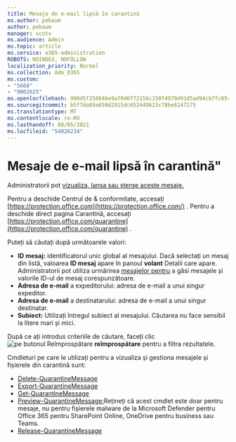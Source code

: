 ```yaml
---
title: Mesaje de e-mail lipsă în carantină
ms.author: pebaum
author: pebaum
manager: scotv
ms.audience: Admin
ms.topic: article
ms.service: o365-administration
ROBOTS: NOINDEX, NOFOLLOW
localization_priority: Normal
ms.collection: Adm_O365
ms.custom:
- "5668"
- "9002625"
ms.openlocfilehash: 900d5f250846e9a7046f72156c150f4970d91d5ad94cb7fc054952228f4bf257
ms.sourcegitcommit: b5f7da89a650d2915dc652449623c78be6247175
ms.translationtype: MT
ms.contentlocale: ro-RO
ms.lasthandoff: 08/05/2021
ms.locfileid: "54026234"
---
```

# <a name="missing-emails-in-quarantine"></a>Mesaje de e-mail lipsă în carantină"

Administratorii pot [vizualiza, lansa sau șterge aceste mesaje.](/microsoft-365/security/office-365-security/manage-quarantined-messages-and-files)

Pentru a deschide Centrul de & conformitate, accesați [https://protection.office.com](https://protection.office.com/) . Pentru a deschide direct pagina Carantină, accesați [https://protection.office.com/quarantine](https://protection.office.com/quarantine) .  

Puteți să căutați după următoarele valori:  

- **ID mesaj:** identificatorul unic global al mesajului. Dacă selectați un mesaj din listă, valoarea  **ID mesaj**  apare în panoul  **volant**  Detalii care apare. Administratorii pot utiliza urmărirea [mesajelor pentru](/microsoft-365/security/office-365-security/message-trace-scc) a găsi mesajele și valorile ID-ul de mesaj corespunzătoare.
- **Adresa de e-mail** a expeditorului: adresa de e-mail a unui singur expeditor.
- **Adresa de e-mail** a destinatarului: adresa de e-mail a unui singur destinatar.
- **Subiect:** Utilizați întregul subiect al mesajului. Căutarea nu face sensibil la litere mari și mici.

După ce ați introdus criteriile de căutare, faceți clic ![ pe butonul Reîmprospătare ](/microsoft-365/media/scc-quarantine-refresh.png?view=o365-worldwide) **reîmprospătare** pentru a filtra rezultatele.

Cmdleturi pe care le utilizați pentru a vizualiza și gestiona mesajele și fișierele din carantină sunt:
- [Delete-QuarantineMessage](/powershell/module/exchange/delete-quarantinemessage)
- [Export-QuarantineMessage](/powershell/module/exchange/export-quarantinemessage)
- [Get-QuarantineMessage](/powershell/module/exchange/get-quarantinemessage)
- [Preview-QuarantineMessage:](/powershell/module/exchange/preview-quarantinemessage)Rețineți că acest cmdlet este doar pentru mesaje, nu pentru fișierele malware de la Microsoft Defender pentru Office 365 pentru SharePoint Online, OneDrive pentru business sau Teams.
- [Release-QuarantineMessage](/powershell/module/exchange/release-quarantinemessage)